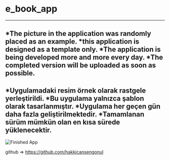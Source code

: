 # e_book_app
----------------------------------------------------------------
*The picture in the application was randomly placed as an example.
*this application is designed as a template only.
*The application is being developed more and more every day.
*The completed version will be uploaded as soon as possible.
----------------------------------------------------------------
*Uygulamadaki resim örnek olarak rastgele yerleştirildi.
*Bu uygulama yalnızca şablon olarak tasarlanmıştır.
*Uygulama her geçen gün daha fazla geliştirilmektedir.
*Tamamlanan sürüm mümkün olan en kısa sürede yüklenecektir.
----------------------------------------------------------------

![Finished App](https://github.com/hakkicansengonul/images/blob/master/e_book.gif)



github =>  https://github.com/hakkicansengonul
